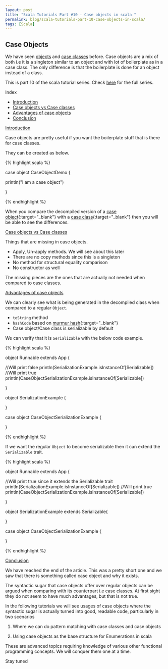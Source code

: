 ```yaml
---
layout: post
title: "Scala Tutorials Part #10 - Case objects in scala "
permalink: blog/scala-tutorials-part-10-case-objects-in-scala/
tags: [Scala]
---
```


Case Objects
-------------

We have seen [objects](/blog/scala-tutorials-part-4-objects/) and [case classes](/blog/scala-tutorials-part-6-case-classes/) before. 
Case objects are a mix of both i.e it is a singleton similar to an object and with lot of boilerplate as in a case class. 
The only difference is that the boilerplate is done for an object instead of a class.

This is part 10 of the scala tutorial series. Check [here](/tags/#Scala) for the full series.

<i class="fa fa-list-ul fa-lg space-right"></i> Index

- [Introduction](#Intro)
- [Case objects vs Case classes](#ComparisonCOvsCC)
- [Advantages of case objects](#Advantages)
- [Conclusion](#Conclusion)

<a name="Intro"><u>Introduction</u></a>

Case objects are pretty useful if you want the boilerplate stuff that is there for case classes.

They can be created as below.

{% highlight scala %}

case object CaseObjectDemo {

  println("I am a case object")

}

{% endhighlight %}  

When you compare the decompiled version  of a [case object](https://gist.github.com/Madusudanan/1c11276cdef43dd6c95e896fc8a768c6){:target="_blank"} 
with a [case class](https://gist.github.com/Madusudanan/f903809a968be6d15688acaaadc6f17b){:target="_blank"} then you will be able to see the differences.

<a name="ComparisonCOvsCC"><u>Case objects vs Case classes</u></a>

Things that are missing in case objects.

- Apply, Un-apply methods. We will see about this later
- There are no copy methods since this is a singleton
- No method for structural equality comparison
- No constructor as well 

The missing pieces are the ones that are actually not needed when compared to case classes.
 
<a name="Advantages"><u>Advantages of case objects</u></a>

We can clearly see what is being generated in the decompiled class when compared to a regular `Object`.

- `toString` method
- `hashCode` based on [murmur hash](https://en.wikipedia.org/wiki/MurmurHash){:target="_blank"}
-  Case object/Case class is serializable by default 

We can verify that it is `Serializable` with the below code example.


{% highlight scala %}

object Runnable extends App  {

  //Will print false
  println(SerializationExample.isInstanceOf[Serializable])
  //Will print true
  println(CaseObjectSerializationExample.isInstanceOf[Serializable])


}

object SerializationExample {

}

case object CaseObjectSerializationExample {

}

{% endhighlight %} 

If we want the regular `Object` to become serializable then it can extend the `Serializable` trait.


{% highlight scala %}

object Runnable extends App  {

  //Will print true since it extends the Serializable trait
  println(SerializationExample.isInstanceOf[Serializable])
  //Will print true
  println(CaseObjectSerializationExample.isInstanceOf[Serializable])


}

object SerializationExample extends Serializable{

}

case object CaseObjectSerializationExample {

}

{% endhighlight %}  


<a name="Conclusion"><u>Conclusion</u></a>

We have reached the end of the article. This was a pretty short one and we saw that there is something called case object and why it exists.

The syntactic sugar that case objects offer over regular objects can be argued when comparing with its counterpart i.e case classes. 
At first sight they do not seem to have much advantages, but that is not true.

In the following tutorials we will see usages of case objects where the syntactic sugar is actually turned into good, readable code, particularly in two scenarios

1) Where we can do pattern matching with case classes and case objects

2) Using case objects as the base structure for Enumerations in scala

These are advanced topics requiring knowledge of various other functional programming concepts. We will conquer them one at a time.

Stay tuned <i class="fa fa-smile-o fa-lg"></i>


